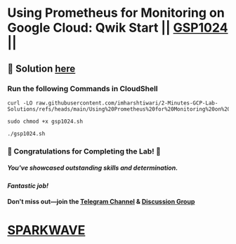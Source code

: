 # Using Prometheus for Monitoring on Google Cloud: Qwik Start || [GSP1024](https://www.cloudskillsboost.google/focuses/31103?parent=catalog) ||

## 🔑 Solution [here](https://www.youtube.com/@sparkwave.01)

### Run the following Commands in CloudShell

```
curl -LO raw.githubusercontent.com/imharshtiwari/2-Minutes-GCP-Lab-Solutions/refs/heads/main/Using%20Prometheus%20for%20Monitoring%20on%20Google%20Cloud%20Qwik%20Start/gsp1024.sh

sudo chmod +x gsp1024.sh

./gsp1024.sh
```

### 🐼 Congratulations for Completing the Lab! 🎉  

##### *You've showcased outstanding skills and determination.*  

#### *Fantastic job!*  

#### Don't miss out—join the [Telegram Channel](https://t.me/sparkwave.01) & [Discussion Group](https://t.me/sparkwave.01chats)

# [SPARKWAVE](https://www.youtube.com/@sparkwave.01)
